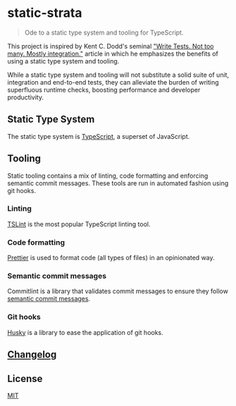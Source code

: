 # static-strata

> Ode to a static type system and tooling for TypeScript.

This project is inspired by Kent C. Dodd's seminal ["Write Tests. Not too many. Mostly integration."](https://kentcdodds.com/blog/write-tests) article in which he emphasizes the benefits of using a static type system and tooling.

While a static type system and tooling will not substitute a solid suite of unit, integration and end-to-end tests, they can alleviate the burden of writing superfluous runtime checks, boosting performance and developer productivity.

## Static Type System

The static type system is [TypeScript](https://www.typescriptlang.org/), a superset of JavaScript.

## Tooling

Static tooling contains a mix of linting, code formatting and enforcing semantic commit messages. These tools are run in automated fashion using git hooks.

### Linting

[TSLint](https://github.com/palantir/tslint) is the most popular TypeScript linting tool.

### Code formatting

[Prettier](https://github.com/prettier/prettier) is used to format code (all types of files) in an opinionated way.

### Semantic commit messages

Commitlint is a library that validates commit messages to ensure they follow [semantic commit messages](https://seesparkbox.com/foundry/semantic_commit_messages).

### Git hooks

[Husky](https://github.com/typicode/husky) is a library to ease the application of git hooks.

## [Changelog](CHANGELOG.md)

## License

[MIT](LICENSE)
